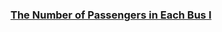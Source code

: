 ### [The Number of Passengers in Each Bus I](https://leetcode.com/problems/the-number-of-passengers-in-each-bus-i)

